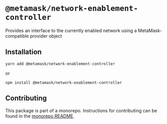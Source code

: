 # `@metamask/network-enablement-controller`

Provides an interface to the currently enabled network using a MetaMask-compatible provider object

## Installation

`yarn add @metamask/network-enablement-controller`

or

`npm install @metamask/network-enablement-controller`

## Contributing

This package is part of a monorepo. Instructions for contributing can be found in the [monorepo README](https://github.com/MetaMask/core#readme).
